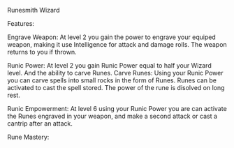 Runesmith Wizard

Features:

Engrave Weapon: At level 2 you gain the power to engrave your equiped weapon, making it use Intelligence for attack and damage rolls. The weapon returns to you if thrown.

Runic Power: At level 2 you gain Runic Power equal to half your Wizard level. And the ability to carve Runes.
    Carve Runes: Using your Runic Power you can carve spells into small rocks in the form of Runes. Runes can be activated to cast the spell stored. The power of the rune is disolved on long rest.

Runic Empowerment: At level 6 using your Runic Power you are can activate the Runes engraved in your weapon, and make a second attack or cast a cantrip after an attack.

Rune Mastery: 